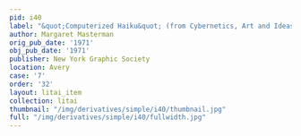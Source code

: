 ```yaml
---
pid: i40
label: "&quot;Computerized Haiku&quot; (from Cybernetics, Art and Ideas)"
author: Margaret Masterman
orig_pub_date: '1971'
obj_pub_date: '1971'
publisher: New York Graphic Society
location: Avery
case: '7'
order: '32'
layout: litai_item
collection: litai
thumbnail: "/img/derivatives/simple/i40/thumbnail.jpg"
full: "/img/derivatives/simple/i40/fullwidth.jpg"
---
```

